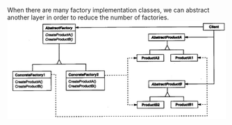 When there are many factory implementation classes, we can abstract another layer in order to reduce the number of factories.
![image](https://github.com/haoping2046/DesignPattern/blob/main/img/abstractFactory.png)
